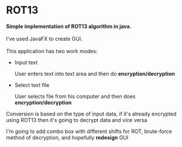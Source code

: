 # ROT13
<b>Simple implementation of ROT13 algorithm in java.</b>
<br></br>
I've used JavaFX to create GUI.
<br></br>
This application has two work modes:
<ul>
  <li>Input text</li>
  <p>User enters text into text area and then do <b>encryption/decryption</b></p>
  <li>Select text file</li>
  <p>User selects file from his computer and then does <b>encryption/decryption</b></p>
</ul>

<p>Conversion is based on the type of input data, if it's already encrypted using ROT13 then it's going to decrypt data and vice versa</p>
<p>I'm going to add combo box with different shifts for ROT, brute-force method of decryption, and hopefully <b>redesign</b> GUI</p>
